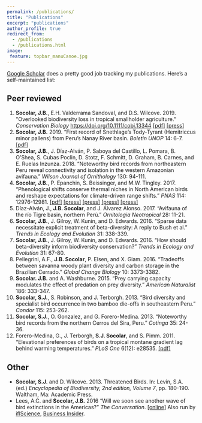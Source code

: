 ```yaml
---
permalink: /publications/
title: "Publications"
excerpt: "publications"
author_profile: true
redirect_from: 
  - /publications
  - /publications.html
image:
 feature: topbar_manuCanoe.jpg
---
```


[Google Scholar](https://scholar.google.com/citations?user=yjUcJPsAAAAJ&hl=en) does a pretty good job tracking my publications. Here’s a self-maintained list:

## Peer reviewed

1. __Socolar, J.B.__, E.H. Valderrama Sandoval, and D.S. Wilcove. 2019. "Overlooked biodiversity loss in tropical smallholder agriculture." _Conservation Biology_ https://doi.org/10.1111/cobi.13344 [\[pdf\]]() [\[press\]](https://news.mongabay.com/2019/07/small-scale-farming-is-a-big-threat-to-biodiversity-in-the-western-amazon-study/)
1. __Socolar, J.B.__ 2019. “First record of Snethlage’s Tody-Tyrant (Hemitriccus minor pallens) from Peru’s Nanay River basin. _Boletin UNOP_ 14: 6-7. [\[pdf\]](https://boletinunop.weebly.com/uploads/6/2/2/6/62265985/boletin_unop_vol._14_n%C2%B01_2019_-_socolar.pdf)
1. __Socolar, J.B.__, J. Díaz-Alván, P. Saboya del Castillo, L. Pomara, B. O’Shea, S. Cubas Poclin, D. Stotz, F. Schmitt, D. Graham, B. Carnes, and E. Ruelas Inzunza. 2018. “Noteworthy bird records from northeastern Peru reveal connectivity and isolation in the western Amazonian avifauna.” _Wilson Journal of Ornithology_ 130: 94-111.
1. __Socolar, J.B.__, P. Epanchin, S. Beissinger, and M.W. Tingley. 2017. “Phenological shifts conserve thermal niches in North American birds and reshape expectations for climate-driven range shifts.” _PNAS_ 114: 12976-12981. [\[pdf\]](https://www.pnas.org/content/pnas/114/49/12976.full.pdf) [\[press\]](https://www.nytimes.com/2018/07/30/science/california-birds-climate-change.html) [\[press\]](https://www.motherjones.com/environment/2017/12/california-songbirds-have-figured-out-a-way-to-outsmart-climate-change/) [\[press\]](https://www.audubon.org/news/are-birds-nesting-earlier-so-their-chicks-dont-overheat) [\[press\]](https://www.altmetric.com/details/28869857/news)
1. Díaz-Alván, J., __J.B. Socolar__, and J. Álvarez Alonso. 2017. “Avifauna of the río Tigre basin, northern Perú.” _Ornitologia Neotropical_ 28: 11-21.
1. __Socolar, J.B.__, J. Gilroy, W. Kunin, and D. Edwards. 2016. “Sparse data necessitate explicit treatment of beta-diversity: A reply to Bush et al.” _Trends in Ecology and Evolution_ 31: 338-339.
1. __Socolar, J.B.__, J. Gilroy, W. Kunin, and D. Edwards. 2016. “How should beta-diversity inform biodiversity conservation?” _Trends in Ecology and Evolution_ 31: 67-80.
1. Pellegrini, A.F., __J.B. Socolar__, P. Elsen, and X. Giam. 2016. “Tradeoffs between savanna woody plant diversity and carbon storage in the Brazilian Cerrado.” _Global Change Biology_ 10: 3373-3382.
1. __Socolar. J.B.__ and A. Washburne.  2015. “Prey carrying capacity modulates the effect of predation on prey diversity.” _American Naturalist_ 186: 333-347.
1. __Socolar, S.J.__, S. Robinson, and J. Terborgh. 2013. “Bird diversity and specialist bird occurrence in two bamboo die-offs in southeastern Peru.” _Condor_ 115: 253-262.
1. __Socolar, S.J.__, O. Gonzalez, and G. Forero-Medina. 2013. “Noteworthy bird records from the northern Cerros del Sira, Peru.” _Cotinga_ 35: 24-36.
1. Forero-Medina, G., J. Terborgh, __S.J. Socolar__, and S. Pimm. 2011. “Elevational preferences of birds on a tropical montane gradient lag behind warming temperatures.” _PLoS One_ 6(12): e28535. [\[pdf\]](https://journals.plos.org/plosone/article/file?id=10.1371/journal.pone.0028535&type=printable)

## Other

- __Socolar, S.J.__ and D. Wilcove. 2013.  Threatened Birds. In: Levin, S.A. (ed.) _Encyclopedia of Biodiversity, 2nd edition, Volume 7_, pp. 180-190. Waltham, Ma: Academic Press.
- Lees, A.C. and __Socolar, J.B.__ 2016 “Will we soon see another wave of bird extinctions in the Americas?” _The Conversation_. [\[online\]](https://theconversation.com/will-we-soon-see-another-wave-of-bird-extinctions-in-the-americas-56795) Also run by [iflScience](https://www.iflscience.com/plants-and-animals/will-we-soon-see-another-wave-bird-extinctions-americas/), [Business Insider](https://www.businessinsider.com/were-could-soon-be-seeing-another-massive-wave-of-bird-extinction-2016-4).